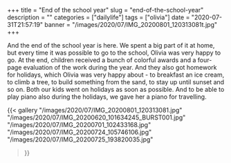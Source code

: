 +++
title = "End of the school year"
slug = "end-of-the-school-year"
description = ""
categories = ["dailylife"]
tags = ["olivia"]
date = "2020-07-31T21:57:19"
banner = "/images/2020/07/IMG_20200801_120313081t.jpg"
+++

And the end of the school year is here. We spent a big part of it at home, but every time it was possible to go to the school, Olivia was very happy to go. At the end, children received a bunch of colorful awards and a four-page evaluation of the work during the year. And they also got homework for holidays, which Olivia was very happy about - to breakfast an ice cream, to climb a tree, to build something from the sand, to stay up until sunset and so on. Both our kids went on holidays as soon as possible. And to be able to play piano also during the holidays, we gave her a piano for travelling.

{{< gallery
  "/images/2020/07/IMG_20200801_120313081.jpg"
  "/images/2020/07/IMG_20200620_101634245_BURST001.jpg"
  "/images/2020/07/IMG_20200701_102433168.jpg"
  "/images/2020/07/IMG_20200724_105746106.jpg"
  "/images/2020/07/IMG_20200725_193820035.jpg"
>}}
